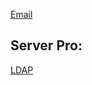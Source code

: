 [Email](https://github.com/sharelatex/sharelatex/wiki/Configuring-SMTP-Email)

## Server Pro:

[LDAP](https://github.com/sharelatex/sharelatex/wiki/LDAP-Config)